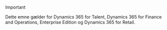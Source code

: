 > [!IMPORTANT]
> Dette emne gælder for Dynamics 365 for Talent, Dynamics 365 for Finance and Operations, Enterprise Edition og Dynamics 365 for Retail. 
